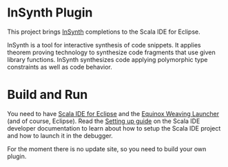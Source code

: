 InSynth Plugin
==============

This project brings [InSynth](http://lara.epfl.ch/w/insynth)
completions to the Scala IDE for Eclipse.

InSynth is a tool for interactive synthesis of code snippets. It
applies theorem proving technology to synthesize code fragments that
use given library functions. InSynth synthesizes code applying
polymorphic type constraints as well as code behavior.

Build and Run
=============

You need to have [Scala IDE for Eclipse](http://scala-ide.org) and the
[Equinox Weaving
Launcher](https://github.com/milessabin/equinox-weaving-launcher) (and
of course, Eclipse). Read the [Setting up guide](http://scala-ide.org/docs/dev/setup/setup.html) on the Scala IDE
developer documentation to learn about how to setup the Scala IDE
project and how to launch it in the debugger.

For the moment there is no update site, so you need to build your own
plugin.

